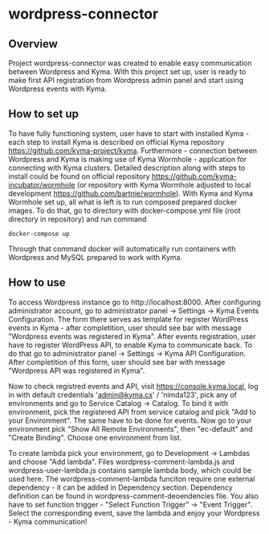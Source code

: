 # wordpress-connector
## Overview
Project wordpress-connector was created to enable easy communication between Wordpress and Kyma. With this project set up, user is ready to make first API registration from Wordpress admin panel and start using Wordpress events with Kyma.
## How to set up
To have fully functioning system, user have to start with installed Kyma - each step to install Kyma is described on official Kyma repository https://github.com/kyma-project/kyma. Furthermore - connection between Wordpress and Kyma is making use of Kyma Wormhole - application for connecting with Kyma clusters. Detailed description along with steps to install could be found on official repository https://github.com/kyma-incubator/wormhole (or repository with Kyma Wormhole adjusted to local development https://github.com/bartnie/wormhole). With Kyma and Kyma Wormhole set up, all what is left is to run composed prepared docker images. To do that, go to directory with docker-compose.yml file (root directory in repository) and run command
```
docker-compose up
```
Through that command docker will automatically run containers with Wordpress and MySQL prepared to work with Kyma.
## How to use
To access Wordpress instance go to http://localhost:8000. After configuring administrator account, go to administrator panel -> Settings -> Kyma Events Configuration. The form there serves as template for register WordPress events in Kyma  - after completition, user should see bar with message "Wordpress events was registered in Kyma". After events registration, user have to register WordPress API, to enable Kyma to communicate back. To do that go to administrator panel -> Settings -> Kyma API Configuration. After completition of this form, user should see bar with message "Wordpress API was registered in Kyma".

Now to check registred events and API, visit https://console.kyma.local, log in with default credentials 'admin@kyma.cx' / 'nimda123', pick any of environments and go to Service Catalog -> Catalog. To bind it with environment, pick the registered API from service catalog and pick "Add to your Environment". The same have to be done for events. Now go to your environment pick "Show All Remote Environments", then "ec-default" and "Create Binding". Choose one environment from list.

To create lambda pick your environment, go to Development -> Lambdas and choose "Add lambda". Files wordpress-comment-lambda.js and wordpress-user-lambda.js contains sample lambda body, which could be used here. The wordpress-comment-lambda funciton require one external dependency - it can be added in Dependency section. Dependency definition can be found in wordpress-comment-deoendencies file. You also have to set function trigger - "Select Function Trigger" -> "Event Trigger". Select the corresponding event, save the lambda and enjoy your Wordpress - Kyma communication!
